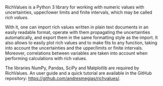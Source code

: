 RichValues is a Python 3 library for working with numeric values with uncertainties, upper/lower limits and finite intervals, which may be called _rich values_. 

With it, one can import rich values written in plain text documents in an easily readable format, operate with them propagating the uncertainties automatically, and export them in the same formatting style as the import. It also allows to easily plot rich values and to make fits to any function, taking into account the uncertainties and the upper/limits or finite intervals. Moreover, correlations between variables are taken into account when performing calculations with rich values. 

The libraries NumPy, Pandas, SciPy and Matplotlib are required by RichValues. An user guide and a quick tutorial are available in the GitHub repository: https://github.com/andresmegias/richvalues/.
